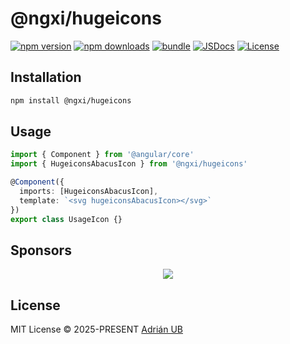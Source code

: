 # @ngxi/hugeicons

[![npm version][npm-version-src]][npm-version-href]
[![npm downloads][npm-downloads-src]][npm-downloads-href]
[![bundle][bundle-src]][bundle-href]
[![JSDocs][jsdocs-src]][jsdocs-href]
[![License][license-src]][license-href]

## Installation

```sh
npm install @ngxi/hugeicons
```

## Usage

```ts
import { Component } from '@angular/core'
import { HugeiconsAbacusIcon } from '@ngxi/hugeicons'

@Component({
  imports: [HugeiconsAbacusIcon],
  template: `<svg hugeiconsAbacusIcon></svg>`
})
export class UsageIcon {}
```

## Sponsors

<p align="center">
  <a href="https://cdn.jsdelivr.net/gh/adrian-ub/static/sponsors.svg">
    <img src='https://cdn.jsdelivr.net/gh/adrian-ub/static/sponsors.svg'/>
  </a>
</p>

## License

MIT License © 2025-PRESENT [Adrián UB](https://github.com/adrian-ub)

<!-- Badges -->

[npm-version-src]: https://img.shields.io/npm/v/@ngxi/hugeicons?style=flat&colorA=080f12&colorB=1fa669
[npm-version-href]: https://npmjs.com/package/@ngxi/hugeicons
[npm-downloads-src]: https://img.shields.io/npm/dm/@ngxi/hugeicons?style=flat&colorA=080f12&colorB=1fa669
[npm-downloads-href]: https://npmjs.com/package/@ngxi/hugeicons
[bundle-src]: https://img.shields.io/bundlephobia/minzip/@ngxi/hugeicons?style=flat&colorA=080f12&colorB=1fa669&label=minzip
[bundle-href]: https://bundlephobia.com/result?p=@ngxi/hugeicons
[license-src]: https://img.shields.io/npm/l/@ngxi/hugeicons?style=flat&colorA=080f12&colorB=1fa669
[license-href]: https://github.com/adrian-ub/ngxi/blob/main/LICENSE
[jsdocs-src]: https://img.shields.io/badge/jsdocs-reference-080f12?style=flat&colorA=080f12&colorB=1fa669
[jsdocs-href]: https://www.jsdocs.io/package/@ngxi/hugeicons
